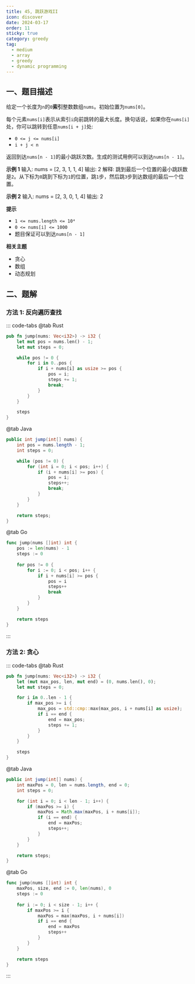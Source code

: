 ```yaml
---
title: 45, 跳跃游戏II
icon: discover
date: 2024-03-17
order: 11
sticky: true
category: greedy
tag: 
  - medium
  - array
  - greedy
  - dynamic programming
---
```


## 一、题目描述
给定一个长度为`n`的`0`**索引**整数数组`nums`。初始位置为`nums[0]`。

每个元素`nums[i]`表示从索引`i`向前跳转的最大长度。换句话说，如果你在`nums[i]`处，你可以跳转到任意`nums[i + j]`处:
- `0 <= j <= nums[i]`
- `i + j < n`

返回到达`nums[n - 1]`的最小跳跃次数。生成的测试用例可以到达`nums[n - 1]`。

**示例 1**
输入: nums = [2, 3, 1, 1, 4]
输出: 2
解释: 跳到最后一个位置的最小跳跃数是`2`。从下标为`0`跳到下标为`1`的位置，跳`1`步，然后跳`3`步到达数组的最后一个位置。

**示例 2**
输入: nums = [2, 3, 0, 1, 4]
输出: 2

**提示**
- `1 <= nums.length <= 10⁴`
- `0 <= nums[i] <= 1000`
- 题目保证可以到达`nums[n - 1]`

**相关主题**
- 贪心
- 数组
- 动态规划


## 二、题解
### 方法 1: 反向遍历查找
::: code-tabs
@tab Rust
```rust
pub fn jump(nums: Vec<i32>) -> i32 {
    let mut pos = nums.len() - 1;
    let mut steps = 0;

    while pos != 0 {
        for i in 0..pos {
            if i + nums[i] as usize >= pos {
                pos = i;
                steps += 1;
                break;
            }
        }
    }

    steps
}
```

@tab Java
```java
public int jump(int[] nums) {
    int pos = nums.length - 1;
    int steps = 0;

    while (pos != 0) {
        for (int i = 0; i < pos; i++) {
            if (i + nums[i] >= pos) {
                pos = i;
                steps++;
                break;
            }
        }
    }

    return steps;
}
```

@tab Go
```go
func jump(nums []int) int {
    pos := len(nums) - 1
    steps := 0
    
    for pos != 0 {
        for i := 0; i < pos; i++ {
            if i + nums[i] >= pos {
                pos = i
                steps++
                break
            }
        }
    }

    return steps
}
```
:::

### 方法 2: 贪心
::: code-tabs
@tab Rust
```rust
pub fn jump(nums: Vec<i32>) -> i32 {
    let (mut max_pos, len, mut end) = (0, nums.len(), 0);
    let mut steps = 0;

    for i in 0..len - 1 {
        if max_pos >= i {
            max_pos = std::cmp::max(max_pos, i + nums[i] as usize);
            if i == end {
                end = max_pos;
                steps += 1;
            }
        }
    }

    steps
}
```

@tab Java
```java
public int jump(int[] nums) {
    int maxPos = 0, len = nums.length, end = 0;
    int steps = 0;

    for (int i = 0; i < len - 1; i++) {
        if (maxPos >= i) {
            maxPos = Math.max(maxPos, i + nums[i]);
            if (i == end) {
                end = maxPos;
                steps++;
            }
        }
    }

    return steps;
}
```

@tab Go
```go
func jump(nums []int) int {
    maxPos, size, end := 0, len(nums), 0
    steps := 0
    
    for i := 0; i < size - 1; i++ {
        if maxPos >= i {
            maxPos = max(maxPos, i + nums[i])
            if i == end {
                end = maxPos
                steps++
            }
        }
    }

    return steps
}
```
:::